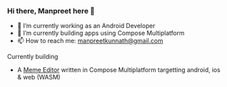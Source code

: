 ### Hi there, Manpreet here 👋

- 🔭 I’m currently working as an Android Developer
- 🌱 I’m currently building apps using Compose Multiplatform
- 📫 How to reach me: manpreetkunnath@gmail.com

Currently building
- A [Meme Editor](https://github.com/mvk059/ComposableMemes) written in Compose Multiplatform targetting android, ios & web (WASM)
